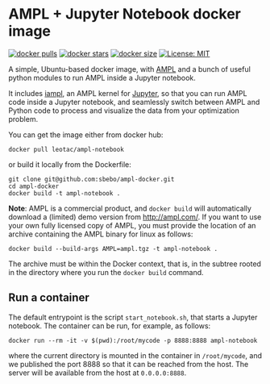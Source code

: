 # AMPL + Jupyter Notebook docker image

[![docker pulls](https://img.shields.io/docker/pulls/leotac/ampl-notebook.svg)](https://hub.docker.com/r/leotac/ampl-notebook/) [![docker stars](https://img.shields.io/docker/stars/leotac/ampl-notebook.svg)](https://hub.docker.com/r/leotac/ampl-notebook/) [![docker size](https://img.shields.io/imagelayers/image-size/leotac/ampl-notebook/latest.svg)](https://hub.docker.com/r/leotac/ampl-notebook/) [![License: MIT](https://img.shields.io/badge/License-MIT-yellow.svg)](https://opensource.org/licenses/MIT)

A simple, Ubuntu-based docker image, with [AMPL](http://ampl.com/) and a bunch of useful python modules to run AMPL inside a Jupyter notebook.

It includes [iampl](https://github.com/vitaut/iampl), an AMPL kernel for [Jupyter](http://jupyter.org/), so that you can run AMPL code 
inside a Jupyter notebook, and seamlessly switch between AMPL and Python code to process and visualize the data from your optimization problem.

You can get the image either from docker hub:
    
    docker pull leotac/ampl-notebook

or build it locally from the Dockerfile:

    git clone git@github.com:sbebo/ampl-docker.git
    cd ampl-docker
    docker build -t ampl-notebook .

**Note**: AMPL is a commercial product, and `docker build` will automatically download a (limited) demo version from http://ampl.com/.
If you want to use your own fully licensed copy of AMPL, you must provide the location of an archive containing the AMPL binary for linux as follows:
    
    docker build --build-args AMPL=ampl.tgz -t ampl-notebook .

The archive must be within the Docker context, that is, in the subtree rooted in the directory where you run the `docker build` command.

## Run a container

The default entrypoint is the script `start_notebook.sh`, that starts a Jupyter notebook. The container can be run, for example, as follows:

    docker run --rm -it -v $(pwd):/root/mycode -p 8888:8888 ampl-notebook

where the current directory is mounted in the container in `/root/mycode`, and we published the port 8888 so that it can be reached from the host. The server will be available from the host at `0.0.0.0:8888`.
